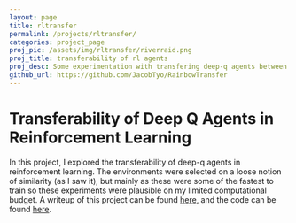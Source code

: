 ```yaml
---
layout: page
title: rltransfer
permalink: /projects/rltransfer/
categories: project_page
proj_pic: /assets/img/rltransfer/riverraid.png
proj_title: transferability of rl agents
proj_desc: Some experimentation with transfering deep-q agents between atari games.
github_url: https://github.com/JacobTyo/RainbowTransfer
---
```


<h1>Transferability of Deep Q Agents in Reinforcement Learning</h1>

In this project, I explored the transferability of deep-q agents in reinforcement learning.  The environments were selected on a loose notion of similarity (as I saw it), but mainly as these were some of the fastest to train so these experiments were plausible on my limited computational budget.  A writeup of this project can be found [here](/assets/pdf/rltransfer), and the code can be found [here](https://github.com/JacobTyo/RainbowTransfer). 

